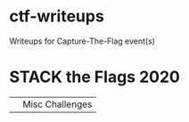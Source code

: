 # ctf-writeups
Writeups for Capture-The-Flag event(s)

<div>
  <h1>STACK the Flags 2020</h1>
  <table>
    <th>
    <td span=2>Misc Challenges</td>
    </th>
  </table>
</div>
 
